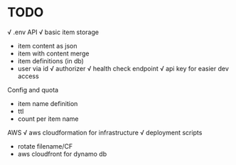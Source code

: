 # TODO

√ .env
API
√ basic item storage
- item content as json
- item with content merge
- item definitions (in db)
- user via id
√ authorizer
√ health check endpoint
√ api key for easier dev access

Config and quota
- item name definition
- ttl
- count per item name

AWS
√ aws cloudformation for infrastructure
√ deployment scripts
- rotate filename/CF
- aws cloudfront for dynamo db
